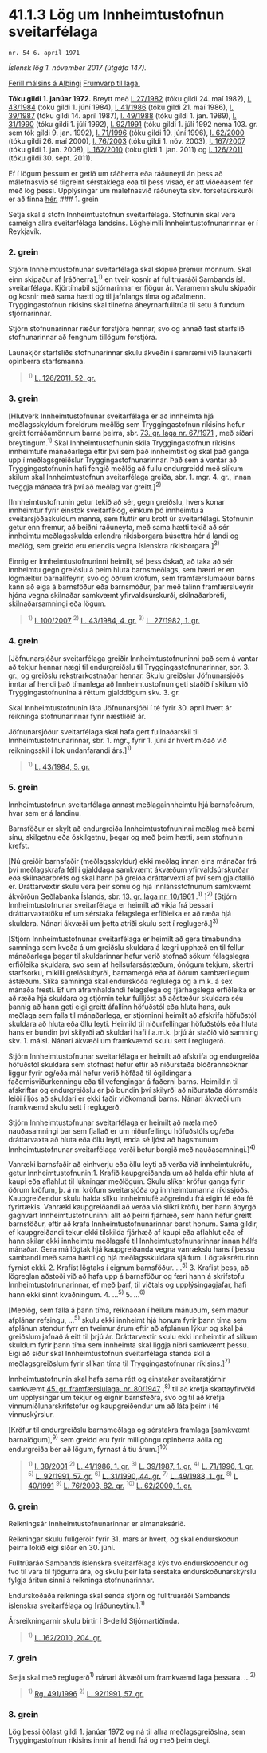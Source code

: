# 41.1.3 Lög um Innheimtustofnun sveitarfélaga

`nr. 54 6. apríl 1971`

_Íslensk lög 1. nóvember 2017 (útgáfa 147)._

[Ferill málsins á Alþingi](https://www.althingi.is/thingstorf/thingmalalistar-eftir-thingum/ferill/?ltg=91&mnr=119)
[Frumvarp til laga.](https://www.althingi.is/altext/91/s/pdf/0128.pdf)

**Tóku gildi 1. janúar 1972.**
Breytt með
[l. 27/1982](https://althingi.is/altext/stjtnr.html#1982027) (tóku gildi 24. maí 1982),
[l. 43/1984](https://althingi.is/altext/stjtnr.html#1984043) (tóku gildi 1. júní 1984),
[l. 41/1986](https://althingi.is/altext/stjtnr.html#1986041) (tóku gildi 21. maí 1986),
[l. 39/1987](https://althingi.is/altext/stjtnr.html#1987039) (tóku gildi 14. apríl 1987),
[l. 49/1988](https://althingi.is/altext/stjtnr.html#1988049) (tóku gildi 1. jan. 1989),
[l. 31/1990](https://althingi.is/altext/stjt/1990.031.html) (tóku gildi 1. júlí 1992),
[l. 92/1991](https://althingi.is/altext/stjt/1991.092.html) (tóku gildi 1. júlí 1992 nema 103. gr. sem tók gildi 9. jan. 1992),
[l. 71/1996](https://althingi.is/altext/stjt/1996.071.html) (tóku gildi 19. júní 1996),
[l. 62/2000](https://althingi.is/altext/stjt/2000.062.html) (tóku gildi 26. maí 2000),
[l. 76/2003](https://althingi.is/altext/stjt/2003.076.html) (tóku gildi 1. nóv. 2003),
[l. 167/2007](https://althingi.is/altext/stjt/2007.167.html) (tóku gildi 1. jan. 2008),
[l. 162/2010](https://althingi.is/altext/stjt/2010.162.html) (tóku gildi 1. jan. 2011) og
[l. 126/2011](https://althingi.is/altext/stjt/2011.126.html) (tóku gildi 30. sept. 2011).

Ef í lögum þessum er getið um ráðherra eða ráðuneyti án þess að málefnasvið sé tilgreint sérstaklega eða til þess vísað, er átt viðeðasem fer með lög þessi. Upplýsingar um málefnasvið ráðuneyta skv. forsetaúrskurði er að finna [hér.](2017015.md) ### 1. grein

Setja skal á stofn Innheimtustofnun sveitarfélaga. Stofnunin skal vera sameign allra sveitarfélaga landsins. Lögheimili Innheimtustofnunarinnar er í Reykjavík.

### 2. grein

Stjórn Innheimtustofnunar sveitarfélaga skal skipuð þremur mönnum. Skal einn skipaður af [ráðherra],<sup>1)</sup> en tveir kosnir af fulltrúaráði Sambands ísl. sveitarfélaga. Kjörtímabil stjórnarinnar er fjögur ár. Varamenn skulu skipaðir og kosnir með sama hætti og til jafnlangs tíma og aðalmenn. Tryggingastofnun ríkisins skal tilnefna áheyrnarfulltrúa til setu á fundum stjórnarinnar.

Stjórn stofnunarinnar ræður forstjóra hennar, svo og annað fast starfslið stofnunarinnar að fengnum tillögum forstjóra.

Launakjör starfsliðs stofnunarinnar skulu ákveðin í samræmi við launakerfi opinberra starfsmanna.

> <sup>1)</sup> [L. 126/2011, 52. gr.](https://althingi.is/altext/stjt/2011.126.html)

### 3. grein

[Hlutverk Innheimtustofnunar sveitarfélaga er að innheimta hjá meðlagsskyldum foreldrum meðlög sem Tryggingastofnun ríkisins hefur greitt forráðamönnum barna þeirra, sbr. [73. gr. laga nr. 67/1971](/altext/stjtnr.md#1971067?g73) , með síðari breytingum.<sup>1)</sup> Skal Innheimtustofnunin skila Tryggingastofnun ríkisins innheimtufé mánaðarlega eftir því sem það innheimtist og skal það ganga upp í meðlagsgreiðslur Tryggingastofnunarinnar. Það sem á vantar að Tryggingastofnunin hafi fengið meðlög að fullu endurgreidd með slíkum skilum skal Innheimtustofnun sveitarfélaga greiða, sbr. 1. mgr. 4. gr., innan tveggja mánaða frá því að meðlag var greitt.]<sup>2)</sup> 

[Innheimtustofnunin getur tekið að sér, gegn greiðslu, hvers konar innheimtur fyrir einstök sveitarfélög, einkum þó innheimtu á sveitarsjóðaskuldum manna, sem fluttir eru brott úr sveitarfélagi. Stofnunin getur enn fremur, að beiðni ráðuneyta, með sama hætti tekið að sér innheimtu meðlagsskulda erlendra ríkisborgara búsettra hér á landi og meðlög, sem greidd eru erlendis vegna íslenskra ríkisborgara.]<sup>3)</sup> 

Einnig er Innheimtustofnuninni heimilt, sé þess óskað, að taka að sér innheimtu gegn greiðslu á þeim hluta barnsmeðlags, sem hærri er en lögmæltur barnalífeyrir, svo og öðrum kröfum, sem framfærslumaður barns kann að eiga á barnsföður eða barnsmóður, þar með talinn framfærslueyrir hjóna vegna skilnaðar samkvæmt yfirvaldsúrskurði, skilnaðarbréfi, skilnaðarsamningi eða lögum.

> <sup>1)</sup> [l. 100/2007](https://althingi.is2007100.html) <sup>2)</sup> [L. 43/1984, 4. gr.](https://althingi.is/altext/stjtnr.html#1984043?g4) <sup>3)</sup> [L. 27/1982, 1. gr.](https://althingi.is/altext/stjtnr.html#1982027?g1)

### 4. grein

[Jöfnunarsjóður sveitarfélaga greiðir Innheimtustofnuninni það sem á vantar að tekjur hennar nægi til endurgreiðslu til Tryggingastofnunarinnar, sbr. 3. gr., og greiðslu rekstrarkostnaðar hennar. Skulu greiðslur Jöfnunarsjóðs inntar af hendi það tímanlega að Innheimtustofnun geti staðið í skilum við Tryggingastofnunina á réttum gjalddögum skv. 3. gr.

Skal Innheimtustofnunin láta Jöfnunarsjóði í té fyrir 30. apríl hvert ár reikninga stofnunarinnar fyrir næstliðið ár.

Jöfnunarsjóður sveitarfélaga skal hafa gert fullnaðarskil til Innheimtustofnunarinnar, sbr. 1. mgr., fyrir 1. júní ár hvert miðað við reikningsskil í lok undanfarandi árs.]<sup>1)</sup> 

> <sup>1)</sup> [L. 43/1984, 5. gr.](https://althingi.is/altext/stjtnr.html#1984043?g5)

### 5. grein

Innheimtustofnun sveitarfélaga annast meðlagainnheimtu hjá barnsfeðrum, hvar sem er á landinu.

Barnsföður er skylt að endurgreiða Innheimtustofnuninni meðlag með barni sínu, skilgetnu eða óskilgetnu, þegar og með þeim hætti, sem stofnunin krefst.

[Nú greiðir barnsfaðir (meðlagsskyldur) ekki meðlag innan eins mánaðar frá því meðlagskrafa féll í gjalddaga samkvæmt ákvæðum yfirvaldsúrskurðar eða skilnaðarbréfs og skal hann þá greiða dráttarvexti af því sem gjaldfallið er. Dráttarvextir skulu vera þeir sömu og hjá innlánsstofnunum samkvæmt ákvörðun Seðlabanka Íslands, sbr. [13. gr. laga nr. 10/1961](/altext/stjtnr.md#1961010?g13) .<sup>1)</sup> ]<sup>2)</sup> [Stjórn Innheimtustofnunar sveitarfélaga er heimilt að víkja frá þessari dráttarvaxtatöku ef um sérstaka félagslega erfiðleika er að ræða hjá skuldara. Nánari ákvæði um þetta atriði skulu sett í reglugerð.]<sup>3)</sup> 

[Stjórn Innheimtustofnunar sveitarfélaga er heimilt að gera tímabundna samninga sem kveða á um greiðslu skuldara á lægri upphæð en til fellur mánaðarlega þegar til skuldarinnar hefur verið stofnað sökum félagslegra erfiðleika skuldara, svo sem af heilsufarsástæðum, ónógum tekjum, skertri starfsorku, mikilli greiðslubyrði, barnamergð eða af öðrum sambærilegum ástæðum. Slíka samninga skal endurskoða reglulega og a.m.k. á sex mánaða fresti. Ef um áframhaldandi félagslega og fjárhagslega erfiðleika er að ræða hjá skuldara og stjórnin telur fullljóst að aðstæður skuldara séu þannig að hann geti eigi greitt áfallinn höfuðstól eða hluta hans, auk meðlaga sem falla til mánaðarlega, er stjórninni heimilt að afskrifa höfuðstól skuldara að hluta eða öllu leyti. Heimild til niðurfellingar höfuðstóls eða hluta hans er bundin því skilyrði að skuldari hafi í a.m.k. þrjú ár staðið við samning skv. 1. málsl. Nánari ákvæði um framkvæmd skulu sett í reglugerð.

Stjórn Innheimtustofnunar sveitarfélaga er heimilt að afskrifa og endurgreiða höfuðstól skuldara sem stofnast hefur eftir að niðurstaða blóðrannsóknar liggur fyrir og/eða mál hefur verið höfðað til ógildingar á faðernisviðurkenningu eða til vefengingar á faðerni barns. Heimildin til afskriftar og endurgreiðslu er þó bundin því skilyrði að niðurstaða dómsmáls leiði í ljós að skuldari er ekki faðir viðkomandi barns. Nánari ákvæði um framkvæmd skulu sett í reglugerð.

Stjórn Innheimtustofnunar sveitarfélaga er heimilt að mæla með nauðasamningi þar sem fjallað er um niðurfellingu höfuðstóls og/eða dráttarvaxta að hluta eða öllu leyti, enda sé ljóst að hagsmunum Innheimtustofnunar sveitarfélaga verði betur borgið með nauðasamningi.]<sup>4)</sup> 

Vanræki barnsfaðir að einhverju eða öllu leyti að verða við innheimtukröfu, getur Innheimtustofnunin:1. Krafið kaupgreiðanda um að halda eftir hluta af kaupi eða aflahlut til lúkningar meðlögum. Skulu slíkar kröfur ganga fyrir öðrum kröfum, þ. á m. kröfum sveitarsjóða og innheimtumanna ríkissjóðs. Kaupgreiðendur skulu halda slíku innheimtufé aðgreindu frá eigin fé eða fé fyrirtækis. Vanræki kaupgreiðandi að verða við slíkri kröfu, ber hann ábyrgð gagnvart Innheimtustofnuninni allt að þeirri fjárhæð, sem hann hefur greitt barnsföður, eftir að krafa Innheimtustofnunarinnar barst honum. Sama gildir, ef kaupgreiðandi tekur ekki tilskilda fjárhæð af kaupi eða aflahlut eða ef hann skilar ekki innheimtu meðlagsfé til Innheimtustofnunarinnar innan hálfs mánaðar. Gera má lögtak hjá kaupgreiðanda vegna vanrækslu hans í þessu sambandi með sama hætti og hjá meðlagsskuldara sjálfum. Lögtaksrétturinn fyrnist ekki.
2. Krafist lögtaks í eignum barnsföður. …<sup>5)</sup> 
3. Krafist þess, að lögreglan aðstoði við að hafa upp á barnsföður og færi hann á skrifstofu Innheimtustofnunarinnar, ef með þarf, til viðtals og upplýsingagjafar, hafi hann ekki sinnt kvaðningum.
4. …<sup>5)</sup> 
5. …<sup>6)</sup> 

[Meðlög, sem falla á þann tíma, reiknaðan í heilum mánuðum, sem maður afplánar refsingu, …<sup>5)</sup> skulu ekki innheimt hjá honum fyrir þann tíma sem afplánun stendur fyrr en tveimur árum eftir að afplánun lýkur og skal þá greiðslum jafnað á eitt til þrjú ár. Dráttarvextir skulu ekki innheimtir af slíkum skuldum fyrir þann tíma sem innheimta skal liggja niðri samkvæmt þessu. Eigi að síður skal Innheimtustofnun sveitarfélaga standa skil á meðlagsgreiðslum fyrir slíkan tíma til Tryggingastofnunar ríkisins.]<sup>7)</sup> 

Innheimtustofnunin skal hafa sama rétt og einstakar sveitarstjórnir samkvæmt [45. gr. framfærslulaga, nr. 80/1947](/altext/stjtnr.md#1947080?g45) ,<sup>8)</sup> til að krefja skattayfirvöld um upplýsingar um tekjur og eignir barnsfeðra, svo og til að krefja vinnumiðlunarskrifstofur og kaupgreiðendur um að láta þeim í té vinnuskýrslur.

[Kröfur til endurgreiðslu barnsmeðlaga og sérstakra framlaga [samkvæmt barnalögum],<sup>9)</sup> sem greidd eru fyrir milligöngu opinberra aðila og endurgreiða ber að lögum, fyrnast á tíu árum.]<sup>10)</sup> 

> <sup>1)</sup> [l. 38/2001](https://althingi.is2001038.html) <sup>2)</sup> [L. 41/1986, 1. gr.](https://althingi.is/altext/stjtnr.html#1986041?g1) <sup>3)</sup> [L. 39/1987, 1. gr.](https://althingi.is/altext/stjtnr.html#1987039?g1) <sup>4)</sup> [L. 71/1996, 1. gr.](https://althingi.is/altext/stjt/1996.071.html) <sup>5)</sup> [L. 92/1991, 57. gr.](https://althingi.is/altext/stjt/1991.092.html) <sup>6)</sup> [L. 31/1990, 44. gr.](https://althingi.is/altext/stjt/1990.031.html#G44) <sup>7)</sup> [L. 49/1988, 1. gr.](https://althingi.is/altext/stjtnr.html#1988049?g1) <sup>8)</sup> [l. 40/1991](https://althingi.is1991040.html) <sup>9)</sup> [L. 76/2003, 82. gr.](https://althingi.is/altext/stjt/2003.076.html#G82) <sup>10)</sup> [L. 62/2000, 1. gr.](https://althingi.is/altext/stjt/2000.062.html)

### 6. grein

Reikningsár Innheimtustofnunarinnar er almanaksárið.

Reikningar skulu fullgerðir fyrir 31. mars ár hvert, og skal endurskoðun þeirra lokið eigi síðar en 30. júní.

Fulltrúaráð Sambands íslenskra sveitarfélaga kýs tvo endurskoðendur og tvo til vara til fjögurra ára, og skulu þeir láta sérstaka endurskoðunarskýrslu fylgja áritun sinni á reikninga stofnunarinnar.

Endurskoðaða reikninga skal senda stjórn og fulltrúaráði Sambands íslenskra sveitarfélaga og [ráðuneytinu].<sup>1)</sup> 

Ársreikningarnir skulu birtir í B-deild Stjórnartíðinda.

> <sup>1)</sup> [L. 162/2010, 204. gr.](https://althingi.is/altext/stjt/2010.162.html)

### 7. grein

Setja skal með reglugerð<sup>1)</sup> nánari ákvæði um framkvæmd laga þessara. …<sup>2)</sup> 

> <sup>1)</sup> [Rg. 491/1996](https://althingi.ishttps://www.reglugerd.is/reglugerdir/allar/nr/491-1996) <sup>2)</sup> [L. 92/1991, 57. gr.](https://althingi.is/altext/stjt/1991.092.html)

### 8. grein

Lög þessi öðlast gildi 1. janúar 1972 og ná til allra meðlagsgreiðslna, sem Tryggingastofnun ríkisins innir af hendi frá og með þeim degi.
